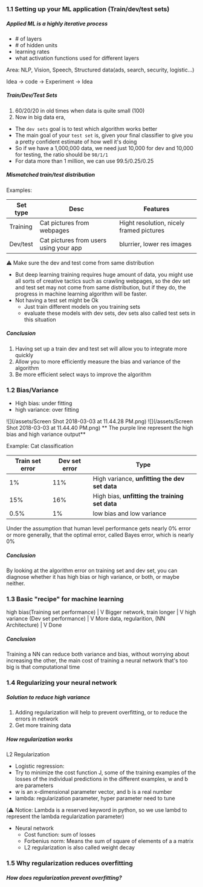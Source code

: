 ### 1.1 Setting up your ML application   \(Train/dev/test sets\)

##### Applied ML is a highly iterative process
 
  - \# of layers 
  - \# of hidden units 
  - learning rates
  - what activation functions used for different layers 
 
Area: NLP, Vision, Speech, Structured data(ads, search, security, logistic...)
  
Idea -> code -> Experiment -> Idea

##### Train/Dev/Test Sets
1. 60/20/20 in old times when data is quite small (100)
2. Now in big data era, 
  - The `dev sets` goal is to test which algorithm works better
  - The main goal of your `test set` is, given your final classifier to give you a pretty confident estimate of how well it's doing
  - So if we have a 1,000,000 data, we need just 10,000 for dev and 10,000 for testing, the ratio should be `98/1/1`
  - For data more than 1 million, we can use 99.5/0.25/0.25
  
##### Mismatched train/test distribution 
Examples:

|Set type| Desc |Features|
|---------|---|---|
|Training|Cat pictures from webpages|Hight resolution, nicely framed pictures|
|Dev/test|Cat pictures from users using your app |blurrier, lower res images|

⚠ Make sure the dev and test come from same distribution 

- But deep learning training requires huge amount of data, you might use all sorts of creative tactics such as crawling webpages, so the dev set and test set may not come from same distribution, but if they do, the progress in machine learning algorithm will be faster. 
- Not having a test set might be Ok
  - Just train different models on you training sets
  - evaluate these models with dev sets, dev sets also called test sets in this situation 
  

##### Conclusion 
 1. Having set up a train dev and test set will allow you to integrate more quickly 
 2. Allow you to more efficiently measure the bias and variance of the algorithm 
 3. Be more efficient select ways to improve the algorithm 
  
  
### 1.2 Bias/Variance
- High bias: under fitting 
- high variance: over fitting 

![](/assets/Screen Shot 2018-03-03 at 11.44.28 PM.png)
![](/assets/Screen Shot 2018-03-03 at 11.44.40 PM.png)
** The purple line represent the high bias and high variance output**

Example: Cat classification

|Train set error|Dev set error|Type|
|---|---|---|
|1%|11%|High variance, **unfitting the dev set data** |
|15%|16%|High bias, **unfitting the training set data**|
|0.5%|1%|low bias and low variance|

Under the assumption that human level performance gets nearly 0% error or more generally, that the optimal error, called Bayes error, which is nearly 0%

##### Conclusion 
By looking at the algorithm error on training set and dev set, you can diagnose whether it has high bias or high variance, or both, or maybe neither.

### 1.3 Basic "recipe" for machine learning 

high bias(Training set performance) 
|
V
Bigger network, train longer 
|
V
high variance (Dev set performance)
|
V
More data, regularition, (NN Architecture)
|
V
Done
 
##### Conclusion 
Training a NN can reduce both variance and bias, without worrying about increasing the other, the main cost of training a neural network that's too big is that computational time

### 1.4 Regularizing your neural network

##### Solution to reduce high variance
1. Adding regularization will help to prevent overfitting, or to reduce the errors in network
2. Get more training data

##### How regularization works
L2 Regularization 
- Logistic regression: 
 - Try to minimize the cost function J, some of the training examples of the losses of the individual predictions in the different examples, w and b are parameters
 - w is an x-dimensional parameter vector, and b is a real number
 - lambda: regularization parameter, hyper parameter need to tune 
 
 (⚠️ Notice: Lambda is a reserved keyword in python, so we use lambd to represent the lambda regularization parameter)
 
 
- Neural network 
  - Cost function: sum of losses 
  - Forbenius norm: Means the sum of square of elements of a a matrix
  - L2 regularization is also called weight decay
  

### 1.5 Why regularization reduces overfitting

##### How does regularization prevent overfitting?









